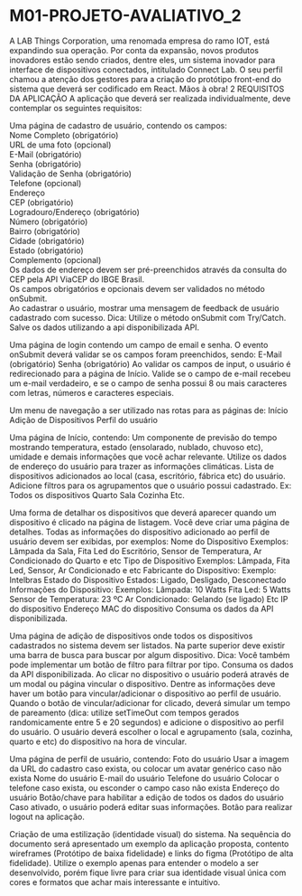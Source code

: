 # M01-PROJETO-AVALIATIVO_2


A LAB Things Corporation, uma renomada empresa do ramo IOT, está expandindo sua operação. Por conta da expansão, novos produtos inovadores estão sendo criados, dentre eles, um sistema inovador para interface de dispositivos conectados, intitulado Connect Lab. O seu perfil chamou a atenção dos gestores para a criação do protótipo front-end do sistema que deverá ser codificado em React. Mãos à obra!
2 REQUISITOS DA APLICAÇÃO
A aplicação que deverá ser realizada individualmente, deve contemplar os seguintes requisitos:

Uma página de cadastro de usuário, contendo os campos:<br>
Nome Completo (obrigatório)<br>
URL de uma foto (opcional)<br>
E-Mail (obrigatório)<br>
Senha (obrigatório)<br>
Validação de Senha (obrigatório)<br>
Telefone (opcional)<br>
Endereço<br>
CEP (obrigatório)<br>
Logradouro/Endereço (obrigatório)<br>
Número (obrigatório)<br>
Bairro (obrigatório)<br>
Cidade (obrigatório)<br>
Estado (obrigatório)<br>
Complemento (opcional)<br>
Os dados de endereço devem ser pré-preenchidos através da consulta do CEP pela API ViaCEP do IBGE Brasil.<br>
Os campos obrigatórios e opcionais devem ser validados no método onSubmit.<br>
Ao cadastrar o usuário, mostrar uma mensagem de feedback de usuário cadastrado com sucesso. Dica: Utilize o método onSubmit com Try/Catch.<br>
Salve os dados utilizando a api disponibilizada API.<br>

Uma página de login contendo um campo de email e senha.
O evento onSubmit deverá validar se os campos foram preenchidos, sendo:
E-Mail (obrigatório)
Senha (obrigatório)
Ao validar os campos de input, o usuário é redirecionado para a página de Início.
Valide se o campo de e-mail recebeu um e-mail verdadeiro, e se o campo de senha possui 8 ou mais caracteres com letras, números e caracteres especiais.

Um menu de navegação a ser utilizado nas rotas para as páginas de:
Início
Adição de Dispositivos
Perfil do usuário

Uma página de Início, contendo:
Um componente de previsão do tempo mostrando temperatura, estado (ensolarado, nublado, chuvoso etc), umidade e demais informações que você achar relevante. Utilize os dados de endereço do usuário para trazer as informações climáticas.
Lista de dispositivos adicionados ao local (casa, escritório, fábrica etc) do usuário.
Adicione filtros para os agrupamentos que o usuário possui cadastrado. Ex:
Todos os dispositivos
Quarto
Sala
Cozinha
Etc.

Uma forma de detalhar os dispositivos que deverá aparecer quando um dispositivo é clicado na página de listagem.
Você deve criar uma página de detalhes.
Todas as informações do dispositivo adicionado ao perfil de usuário devem ser exibidas, por exemplos:
Nome do Dispositivo
Exemplos: Lâmpada da Sala, Fita Led do Escritório, Sensor de Temperatura, Ar Condicionado do Quarto e etc
Tipo de Dispositivo
Exemplos: Lâmpada, Fita Led, Sensor, Ar Condicionado e etc
Fabricante do Dispositivo:
Exemplo: Intelbras
Estado do Dispositivo
Estados: Ligado, Desligado, Desconectado
Informações do Dispositivo:
Exemplos:
Lâmpada: 10 Watts
Fita Led: 5 Watts
Sensor de Temperatura: 23  ºC
Ar Condicionado: Gelando (se ligado)
Etc
IP do dispositivo
Endereço MAC do dispositivo
Consuma os dados da API disponibilizada.

Uma página de adição de dispositivos onde todos os dispositivos cadastrados no sistema devem ser listados.
Na parte superior deve existir uma barra de busca para buscar por algum dispositivo.
Dica: Você também pode implementar um botão de filtro para filtrar por tipo.
Consuma os dados da API disponibilizada.
Ao clicar no dispositivo o usuário poderá através de um modal ou página vincular o dispositivo.
Dentre as informações deve haver um botão para vincular/adicionar o dispositivo ao perfil de usuário.
Quando o botão de vincular/adicionar for clicado, deverá simular um tempo de pareamento (dica: utilize setTimeOut com tempos gerados randomicamente entre 5 e 20 segundos) e adicione o dispositivo ao perfil do usuário.
O usuário deverá escolher o local e agrupamento (sala, cozinha, quarto e etc) do dispositivo na hora de vincular.

Uma página de perfil de usuário, contendo:
Foto do usuário
Usar a imagem da URL do cadastro caso exista, ou colocar um avatar genérico caso não exista
Nome do usuário
E-mail do usuário
Telefone do usuário
Colocar o telefone caso exista, ou esconder o campo caso não exista
Endereço do usuário
Botão/chave para habilitar a edição de todos os dados do usuário
Caso ativado, o usuário poderá editar suas informações. 
Botão para realizar logout na aplicação.

Criação de uma estilização (identidade visual) do sistema. Na sequência do documento será apresentado um exemplo da aplicação proposta, contento wireframes (Protótipo de baixa fidelidade) e links do figma (Protótipo de alta fidelidade). Utilize o exemplo apenas para entender o modelo a ser desenvolvido, porém fique livre para criar sua identidade visual única com cores e formatos que achar mais interessante e intuitivo.

